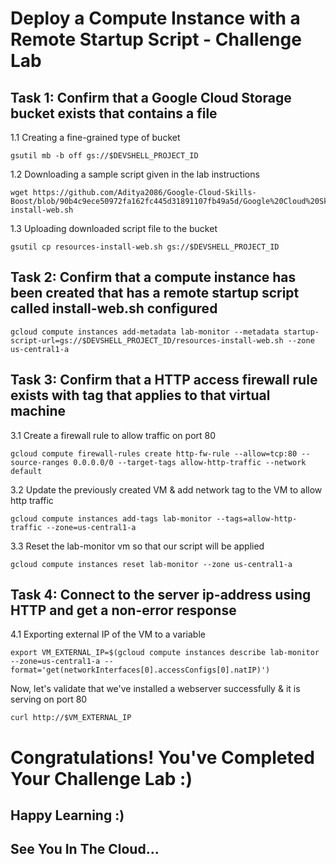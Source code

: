 # Deploy a Compute Instance with a Remote Startup Script - Challenge Lab

## Task 1: Confirm that a Google Cloud Storage bucket exists that contains a file

1.1 Creating a fine-grained type of bucket
```
gsutil mb -b off gs://$DEVSHELL_PROJECT_ID
```
1.2 Downloading a sample script given in the lab instructions
```
wget https://github.com/Aditya2086/Google-Cloud-Skills-Boost/blob/90b4c9ece50972fa162fc445d31891107fb49a5d/Google%20Cloud%20Skills%20Boost%20Labs/Deploy%20a%20Compute%20Instance%20with%20a%20Remote%20Startup%20Script/resources-install-web.sh
```
1.3 Uploading downloaded script file to the bucket
```
gsutil cp resources-install-web.sh gs://$DEVSHELL_PROJECT_ID
```
## Task 2: Confirm that a compute instance has been created that has a remote startup script called install-web.sh configured
``` 
gcloud compute instances add-metadata lab-monitor --metadata startup-script-url=gs://$DEVSHELL_PROJECT_ID/resources-install-web.sh --zone us-central1-a
```

## Task 3: Confirm that a HTTP access firewall rule exists with tag that applies to that virtual machine

3.1 Create a firewall rule to allow traffic on port 80
```
gcloud compute firewall-rules create http-fw-rule --allow=tcp:80 --source-ranges 0.0.0.0/0 --target-tags allow-http-traffic --network default
```
3.2 Update the previously created VM & add network tag to the VM to allow http traffic
```
gcloud compute instances add-tags lab-monitor --tags=allow-http-traffic --zone=us-central1-a
```
3.3 Reset the lab-monitor vm so that our script will be applied 
```
gcloud compute instances reset lab-monitor --zone us-central1-a
```
## Task 4: Connect to the server ip-address using HTTP and get a non-error response

4.1 Exporting external IP of the VM to a variable
```
export VM_EXTERNAL_IP=$(gcloud compute instances describe lab-monitor --zone=us-central1-a --format='get(networkInterfaces[0].accessConfigs[0].natIP)')
```
Now, let's validate that we've installed a webserver successfully & it is serving on port 80
```
curl http://$VM_EXTERNAL_IP
```

# Congratulations! You've Completed Your Challenge Lab :)
## Happy Learning :)
## See You In The Cloud...
